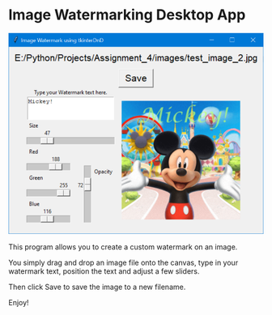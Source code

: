 # Image Watermarking Desktop App

<img src="./images/mickey.png">

<p>This program allows you to create a custom watermark on an image.</p>
<p>You simply drag and drop an image file onto the canvas, type in your watermark text, position the text and adjust a few sliders. </p>
<p>Then click Save to save the image to a new filename.</p>
<p>Enjoy!</p>
